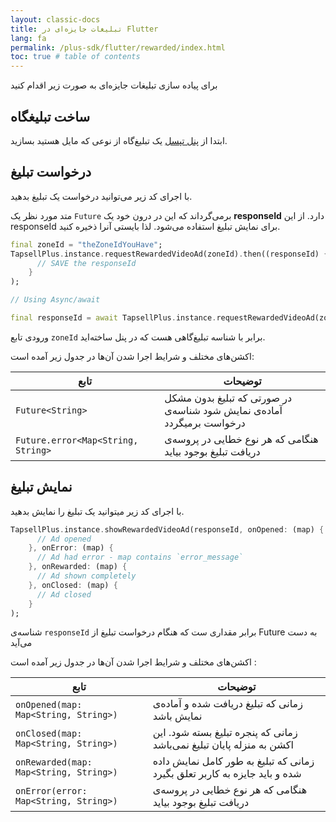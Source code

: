 ```yaml
---
layout: classic-docs
title: تبلیغات جایزه‌ای در Flutter
lang: fa
permalink: /plus-sdk/flutter/rewarded/index.html
toc: true # table of contents
---
```


برای پیاده سازی تبلیغات جایزه‌ای به صورت زیر اقدام کنید


## ساخت تبلیغگاه
ابتدا از [پنل تپسل](https://dashboard.tapsell.ir/) یک تبلیغ‌گاه از نوعی که مایل هستید بسازید.


## درخواست تبلیغ
با اجرای کد زیر می‌توانید درخواست یک تبلیغ بدهید.

متد مورد نظر یک `Future` برمی‌گرداند که این در درون خود یک
**responseId**
دارد. از این 
responseId
برای نمایش تبلیغ استفاده می‌شود. لذا بایستی آنرا ذخیره کنید.

```dart
final zoneId = "theZoneIdYouHave";
TapsellPlus.instance.requestRewardedVideoAd(zoneId).then((responseId) {
      // SAVE the responseId
    }
);

// Using Async/await

final responseId = await TapsellPlus.instance.requestRewardedVideoAd(zoneId);
```

ورودی تابع `zoneId` برابر با شناسه تبلیغ‌گاهی هست که در پنل ساخته‌اید.  
  
اکشن‌های مختلف و شرایط اجرا شدن آن‌ها در جدول زیر آمده است:

| تابع | توضیحات |
| - | - |
| `Future<String>` | در صورتی که تبلیغ بدون مشکل آماده‌ی نمایش شود شناسه‌ی درخواست برمیگردد  |
| `Future.error<Map<String, String>` | هنگامی که هر نوع خطایی در پروسه‌ی دریافت تبلیغ بوجود بیاید |


## نمایش تبلیغ
با اجرای کد زیر میتوانید یک تبلیغ را نمایش بدهید.

```dart
TapsellPlus.instance.showRewardedVideoAd(responseId, onOpened: (map) {
      // Ad opened
    }, onError: (map) {
      // Ad had error - map contains `error_message`
    }, onRewarded: (map) {
      // Ad shown completely
    }, onClosed: (map) {
      // Ad closed
    }
);
```

شناسه‌ی
`responseId`
برابر مقداری ست که هنگام درخواست تبلیغ از
Future
به دست می‌آید

اکشن‌های مختلف و شرایط اجرا شدن آن‌ها در جدول زیر آمده است :

| تابع | توضیحات |
| - | - |
| `onOpened(map: Map<String, String>)` | زمانی که تبلیغ دریافت شده و آماده‌ی نمایش باشد |
| `onClosed(map: Map<String, String>)` | زمانی که پنجره تبلیغ بسته شود. این اکشن به منزله پایان تبلیغ نمی‌باشد |
| `onRewarded(map: Map<String, String>)` | زمانی که تبلیغ به طور کامل نمایش داده شده و باید جایزه به کاربر تعلق بگیرد |
| `onError(error: Map<String, String>)` | هنگامی که هر نوع خطایی در پروسه‌ی دریافت تبلیغ بوجود بیاید |